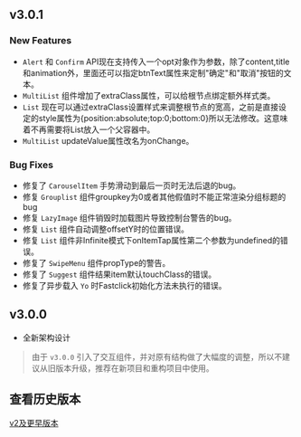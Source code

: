 ## v3.0.1

### New Features

- `Alert` 和 `Confirm` API现在支持传入一个opt对象作为参数，除了content,title和animation外，里面还可以指定btnText属性来定制"确定"和"取消"按钮的文本。
- `MultiList` 组件增加了extraClass属性，可以给根节点绑定额外样式类。
- `List` 现在可以通过extraClass设置样式来调整根节点的宽高，之前是直接设定的style属性为{position:absolute;top:0;bottom:0}所以无法修改。这意味着不再需要将List放入一个父容器中。
- `MultiList` updateValue属性改名为onChange。

### Bug Fixes

- 修复了 `CarouselItem` 手势滑动到最后一页时无法后退的bug。
- 修复 `Grouplist` 组件groupkey为0或者其他假值时不能正常渲染分组标题的bug
- 修复 `LazyImage` 组件销毁时加载图片导致控制台警告的bug。
- 修复 `List` 组件自动调整offsetY时的位置错误。
- 修复 `List` 组件非Infinite模式下onItemTap属性第二个参数为undefined的错误。
- 修复了 `SwipeMenu` 组件propType的警告。
- 修复了 `Suggest` 组件结果item默认touchClass的错误。
- 修复了异步载入 `Yo` 时Fastclick初始化方法未执行的错误。

## v3.0.0

* 全新架构设计

> 由于 `v3.0.0` 引入了交互组件，并对原有结构做了大幅度的调整，所以不建议从旧版本升级，推荐在新项目和重构项目中使用。

## 查看历史版本

[v2及更早版本](https://github.com/doyoe/Yo/releases/)